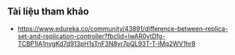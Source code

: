 
## Tài liệu tham khảo
- https://www.edureka.co/community/43891/difference-between-replica-set-and-replication-controller?fbclid=IwAR0ytDfg-TCBP1lA1nvgKd7d913pH1sTnF3N8yr7pQL93T-T-lMq2WV1hr8
